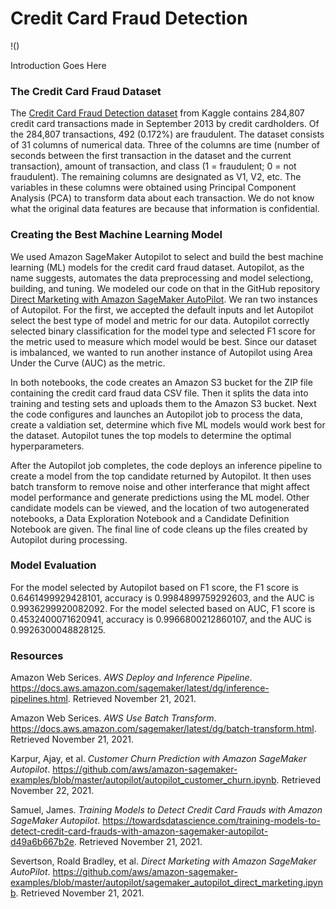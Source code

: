 # Credit Card Fraud Detection

!()

Introduction Goes Here

### The Credit Card Fraud Dataset

The [Credit Card Fraud Detection dataset](https://www.kaggle.com/mlg-ulb/creditcardfraud) from Kaggle contains 284,807 credit card transactions made in September 2013 by credit cardholders.  Of the 284,807 transactions, 492 (0.172%) are fraudulent.  The dataset consists of 31 columns of numerical data.  Three of the columns are time (number of seconds between the first transaction in the dataset and the current transaction), amount of transaction, and class (1 = fraudulent; 0 = not fraudulent).  The remaining columns are designated as V1, V2, etc.  The variables in these columns were obtained using Principal Component Analysis (PCA) to transform data about each transaction.  We do not know what the original data features are because that information is confidential.

### Creating the Best Machine Learning Model

We used Amazon SageMaker Autopilot to select and build the best machine learning (ML) models for the credit card fraud dataset.  Autopilot, as the name suggests, automates the data preprocessing and model selectiong, building, and tuning.  We modeled our code on that in the GitHub repository [Direct Marketing with Amazon SageMaker AutoPilot](https://github.com/aws/amazon-sagemaker-examples/blob/master/autopilot/sagemaker_autopilot_direct_marketing.ipynb).  We ran two instances of Autopilot.  For the first, we accepted the default inputs and let Autopilot select the best type of model and metric for our data.  Autopilot correctly selected binary classification for the model type and selected F1 score for the metric used to measure which model would be best.  Since our dataset is imbalanced, we wanted to run another instance of Autopilot using Area Under the Curve (AUC) as the metric.  

In both notebooks, the code creates an Amazon S3 bucket for the ZIP file containing the credit card fraud data CSV file.  Then it splits the data into training and testing sets and uploads them to the Amazon S3 bucket.  Next the code configures and launches an Autopilot job to process the data, create a valdiation set, determine which five ML models would work best for the dataset.  Autopilot tunes the top models to determine the optimal hyperparameters.  

After the Autopilot job completes, the code deploys an inference pipeline to create a model from the top candidate returned by Autopilot.  It then uses batch transform to remove noise and other interferance that might affect model performance and generate predictions using the ML model.  Other candidate models can be viewed, and the location of two autogenerated notebooks, a Data Exploration Notebook and a Candidate Definition Notebook are given.  The final line of code cleans up the files created by Autopilot during processing.

### Model Evaluation

For the model selected by Autopilot based on F1 score, the F1 score is 0.6461499929428101, accuracy is 0.9984899759292603, and the AUC is 0.9936299920082092.  For the model selected based on AUC, F1 score is 0.4532400071620941, accuracy is 0.9966800212860107, and the AUC is 0.9926300048828125.

### Resources

Amazon Web Serices. *AWS Deploy and Inference Pipeline*. https://docs.aws.amazon.com/sagemaker/latest/dg/inference-pipelines.html. Retrieved November 21, 2021.

Amazon Web Serices. *AWS Use Batch Transform*. https://docs.aws.amazon.com/sagemaker/latest/dg/batch-transform.html. Retrieved November 21, 2021.

Karpur, Ajay, et al. *Customer Churn Prediction with Amazon SageMaker Autopilot*. https://github.com/aws/amazon-sagemaker-examples/blob/master/autopilot/autopilot_customer_churn.ipynb. Retrieved November 22, 2021.

Samuel, James. *Training Models to Detect Credit Card Frauds with Amazon SageMaker Autopilot*. https://towardsdatascience.com/training-models-to-detect-credit-card-frauds-with-amazon-sagemaker-autopilot-d49a6b667b2e. Retrieved November 21, 2021.

Severtson, Roald Bradley, et al. *Direct Marketing with Amazon SageMaker AutoPilot*. https://github.com/aws/amazon-sagemaker-examples/blob/master/autopilot/sagemaker_autopilot_direct_marketing.ipynb. Retrieved November 21, 2021.
